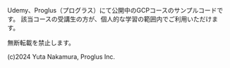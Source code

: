 Udemy、Proglus（プログラス）にて公開中のGCPコースのサンプルコードです。
該当コースの受講生の方が、個人的な学習の範囲内でご利用いただけます。

無断転載を禁止します。

(c)2024 Yuta Nakamura, Proglus Inc.